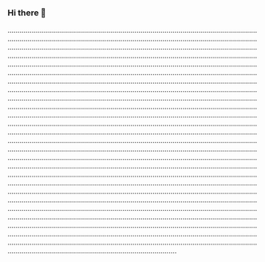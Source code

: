 ### Hi there 👋

............................................................................................................................................................................................................................................................................................................................................................................................................................................................................................................................................................................................................................................................................................................................................................................................................................................................................................................................................................................................................................................................................................................................................................................................................................................................................................................................................................................................................................................................................................................................................................................................................................................................................................................................................................................................................................................................................................................................................................................................................................................................................................................................................................................................................................................................................................................................................................................................................................................................................................................................................................................................................................................................................................................................................................................................................................................................................................................................................................................................................................................................................................................................................................................................................................................................................................................................................................................................................................................